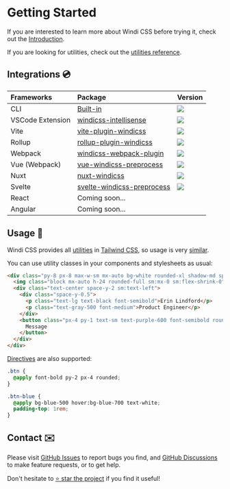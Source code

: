 [windi css]: https://github.com/windicss/windicss
[tailwind css]: https://tailwindcss.com/docs
[discussions]: https://github.com/windicss/windicss/discussions
[GitHub Issues]: https://github.com/windicss/windicss/issues?q=is%3Aissue+is%3Aopen+sort%3Aupdated-desc
[GitHub Discussions]: https://github.com/windicss/windicss/discussions
[utilities reference]: /utilities/
[utilities]: /utilities/
[directives]: /guide/directives

# Getting Started

If you are interested to learn more about Windi CSS before trying it, check out the [Introduction](./introduction).

If you are looking for utilities, check out the [utilities reference].

## Integrations 💿

| Frameworks | Package | Version |
| :-- | :-- | :-- |
| CLI | [Built-in](https://windicss.org/guide/cli) | ![](https://img.shields.io/npm/v/windicss?label=&color=0EA5E9) |
| VSCode Extension | [windicss-intellisense](https://github.com/windicss/windicss-intellisense) | ![](https://img.shields.io/visual-studio-marketplace/v/voorjaar.windicss-intellisense.svg?label=&color=1388bd) |
| Vite | [vite-plugin-windicss](https://github.com/windicss/vite-plugin-windicss) | ![](https://img.shields.io/npm/v/vite-plugin-windicss?label=&color=0EA5E9) |
| Rollup | [rollup-plugin-windicss](https://github.com/windicss/vite-plugin-windicss/tree/main/packages/rollup-plugin-windicss) | ![](https://img.shields.io/npm/v/rollup-plugin-windicss?label=&color=1388bd) |
| Webpack | [windicss-webpack-plugin](https://github.com/windicss/windicss-webpack-plugin) | ![](https://img.shields.io/npm/v/windicss-webpack-plugin?label=&color=1388bd) |
| Vue (Webpack) | [vue-windicss-preprocess](https://github.com/windicss/vue-windicss-preprocess) | ![](https://img.shields.io/npm/v/vue-windicss-preprocess?label=&color=0EA5E9) |
| Nuxt | [nuxt-windicss](https://github.com/windicss/nuxt-windicss-module) | ![](https://img.shields.io/npm/v/nuxt-windicss?label=&color=1388bd) |
| Svelte | [svelte-windicss-preprocess](https://github.com/windicss/svelte-windicss-preprocess) | ![](https://img.shields.io/npm/v/svelte-windicss-preprocess?label=&color=1388bd) |
| React | Coming soon... | |
| Angular | Coming soon... | |

## Usage 🚀

Windi CSS provides all [utilities] in [Tailwind CSS], so usage is very [similar][tailwind css].

You can use utility classes in your components and stylesheets as usual:

```html
<div class="py-8 px-8 max-w-sm mx-auto bg-white rounded-xl shadow-md space-y-2 sm:py-4 sm:flex sm:items-center sm:space-y-0 sm:space-x-6">
  <img class="block mx-auto h-24 rounded-full sm:mx-0 sm:flex-shrink-0" src="/img/erin-lindford.jpg" alt="Woman's Face" />
  <div class="text-center space-y-2 sm:text-left">
    <div class="space-y-0.5">
      <p class="text-lg text-black font-semibold">Erin Lindford</p>
      <p class="text-gray-500 font-medium">Product Engineer</p>
    </div>
    <button class="px-4 py-1 text-sm text-purple-600 font-semibold rounded-full border border-purple-200 hover:text-white hover:bg-purple-600 hover:border-transparent focus:outline-none focus:ring-2 focus:ring-purple-600 focus:ring-offset-2">
      Message
    </button>
  </div>
</div>
```

[Directives] are also supported:

```css
.btn {
  @apply font-bold py-2 px-4 rounded;
}

.btn-blue {
  @apply bg-blue-500 hover:bg-blue-700 text-white;
  padding-top: 1rem;
}
```

## Contact ✉️

Please visit [GitHub Issues] to report bugs you find, and [GitHub Discussions] to make feature requests, or to get help.

Don't hesitate to [⭐️ star the project][Windi CSS] if you find it useful!
